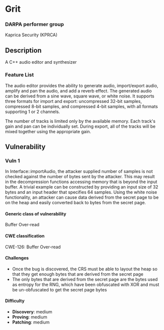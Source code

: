 # Grit

### DARPA performer group
Kaprica Security (KPRCA)

## Description

A C++ audio editor and synthesizer

### Feature List

The audio editor provides the ability to generate audio, import/export audio, amplify and pan the audio, and add a reverb effect. The generated audio can be derived from a sine wave, square wave, or white noise. It supports three formats for import and export: uncompressed 32-bit samples, compressed 8-bit samples, and compressed 4-bit samples, with all formats supporting 1 or 2 channels.

The number of tracks is limited only by the available memory. Each track's gain and pan can be individually set. During export, all of the tracks will be mixed together using the appropriate gain.

## Vulnerability
### Vuln 1
In Interface::importAudio, the attacker supplied number of samples is not checked against the number of bytes sent by the attacker. This may result in the decompression functions accessing memory that is beyond the input buffer. A trivial example can be constructed by providing an input size of 32 bytes and an input header that specifies 64 samples. Using the white noise functionality, an attacker can cause data derived from the secret page to be on the heap and easily converted back to bytes from the secret page.

#### Generic class of vulnerability

Buffer Over-read

#### CWE classification

CWE-126: Buffer Over-read

#### Challenges

 - Once the bug is discovered, the CRS must be able to layout the heap so that they get enough bytes that are derived from the secret page
 - The only bytes that are derived from the secret page are the bytes used as entropy for the RNG, which have been obfuscated with XOR and must be un-obfuscated to get the secret page bytes	

#### Difficulty

 - **Discovery**: medium
 - **Proving**: medium
 - **Patching**: medium
